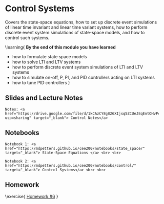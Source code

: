 # Control Systems 

Covers the state-space equations, how to set up discrete event simulations of linear time invariant and linear time variant systems, how to perform discrete event system simulations of state-space models, and how to control such systems. 

\learning{
**By the end of this module you have learned**
- how to formulate state space models
- how to solve LTI and LTV systems
- how to perform discrete event system simulations of LTI and LTV systems
- how to simulate on-off, P, PI, and PID controllers acting on LTI systems
- how to tune PID controllers 
}

## Slides and Lecture Notes

~~~
Notes: <a href="https://drive.google.com/file/d/1kCAzCY8g826XIjsq5ZCUeJEqEntOHvPc/view?usp=sharing" target="_blank"> Control Notes</a>
~~~

## Notebooks

~~~
Notebook 1: <a href="https://mdpetters.github.io/cee200/notebooks/state_space/" target="_blank"> State-Space Equations </a> <br> <br>

Notebook 2: <a href="https://mdpetters.github.io/cee200/notebooks/control/" target="_blank"> Control Systems</a> <br> <br>
~~~

## Homework

\exercise{
[Homework #6](https://classroom.github.com/a/ndqhgkwn) 
}
